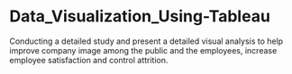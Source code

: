 # Data_Visualization_Using-Tableau
Conducting a detailed study and present a detailed visual analysis to help improve company image among the public and the employees, increase employee satisfaction and control attrition.
